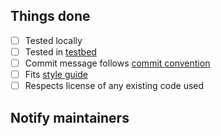 

<!--
^ Please summarise the changes you have done and explain why they are necessary here ^

Please also link any relevant issues or pull requests e.g. `Closes: #<ISSUE-ID>`
-->

## Things done

<!--
Please check what applies. Note that these are not hard requirements but merely
serve as information for reviewers.
-->
- [ ] Tested locally
- [ ] Tested in [testbed](https://nix-community.github.io/stylix/testbeds.html)
- [ ] Commit message follows [commit convention](https://nix-community.github.io/stylix/commit_convention.html)
- [ ] Fits [style guide](https://nix-community.github.io/stylix/styling.html)
- [ ] Respects license of any existing code used

## Notify maintainers

<!---
If you are editing an existing target, consider pinging relevant
module maintainers from `modules/<module>/meta.nix`.
-->
